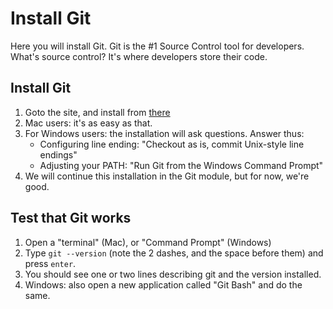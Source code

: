 # Install Git

Here you will install Git. Git is the #1 Source Control tool for developers. What's source control?
It's where developers store their code.

## Install Git

1. Goto the site, and install from [there](https://git-scm.com/)
1. Mac users: it's as easy as that.
1. For Windows users: the installation will ask questions. Answer thus:
   * Configuring line ending: "Checkout as is, commit Unix-style line endings"
   * Adjusting your PATH: "Run Git from the Windows Command Prompt"
1. We will continue this installation in the Git module, but for now, we're good.

## Test that Git works

1. Open a "terminal" (Mac), or "Command Prompt" (Windows)
1. Type `git --version` (note the 2 dashes, and the space before them) and press `enter`.
1. You should see one or two lines describing git and the version installed.
1. Windows: also open a new application called "Git Bash" and do the same.
